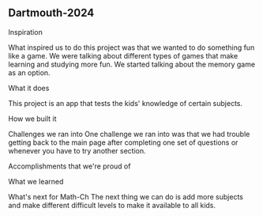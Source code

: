 ## Dartmouth-2024
Inspiration

What inspired us to do this project was that we wanted to do something fun like a game. We were talking about different types of games that make learning and studying more fun. We started talking about the memory game as an option.

What it does

This project is an app that tests the kids' knowledge of certain subjects.

How we built it

Challenges we ran into
One challenge we ran into was that we had trouble getting back to the main page after completing one set of questions or whenever you have to try another section.

Accomplishments that we're proud of

What we learned

What's next for Math-Ch
The next thing we can do is add more subjects and make different difficult levels to make it available to all kids.

